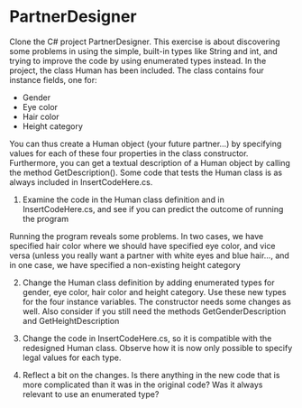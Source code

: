 # PartnerDesigner

Clone the C# project PartnerDesigner. 
This exercise is about discovering some problems in using the simple, built-in types like String and int, and trying to improve the code by using enumerated types instead. 
In the project, the class Human has been included. The class contains four instance fields, one for: 
* Gender 
* Eye color 
* Hair color 
* Height category 

You can thus create a Human object (your future partner…) by specifying values for each of these four properties in the class constructor. Furthermore, you can get a textual description of a Human object by calling the method GetDescription(). 
Some code that tests the Human class is as always included in InsertCodeHere.cs. 

1. Examine the code in the Human class definition and in InsertCodeHere.cs, and see if you can predict the outcome of running the program 

Running the program reveals some problems. In two cases, we have specified hair color where we should have specified eye color, and vice versa (unless you really want a partner with white eyes and blue hair…, and in one case, we have specified a non-existing height category 

2. Change the Human class definition by adding enumerated types for gender, eye color, hair color and height category. Use these new types for the four instance variables. The constructor needs some changes as well. Also consider if you still need the methods GetGenderDescription and GetHeightDescription 

3. Change the code in InsertCodeHere.cs, so it is compatible with the redesigned Human class. Observe how it is now only possible to specify legal values for each type. 

4. Reflect a bit on the changes. Is there anything in the new code that is more complicated than it was in the original code? Was it always relevant to use an enumerated type? 
